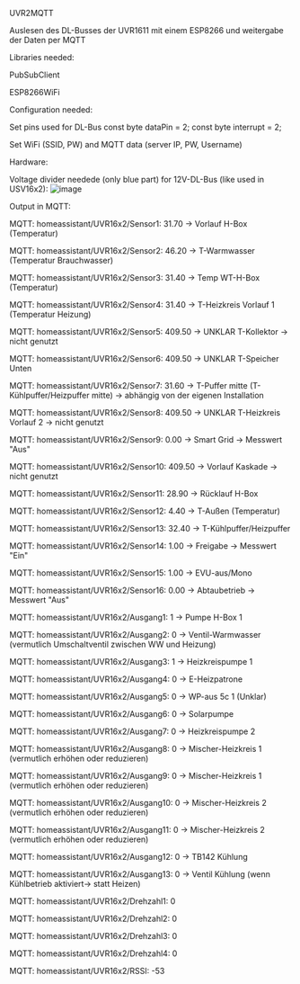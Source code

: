 UVR2MQTT

Auslesen des DL-Busses der UVR1611 mit einem ESP8266 und weitergabe der Daten per MQTT



Libraries needed:

PubSubClient

ESP8266WiFi

Configuration needed:

Set pins used for DL-Bus const byte dataPin = 2; const byte interrupt = 2;

Set WiFi (SSID, PW) and MQTT data (server IP, PW, Username)

Hardware:

Voltage divider needede (only blue part) for 12V-DL-Bus (like used in USV16x2):
![image](https://github.com/stoffelll/UVR2MQTT/assets/5340003/7d38cf28-da65-411f-b2ac-bb542ce24af8)


Output in MQTT:

MQTT: homeassistant/UVR16x2/Sensor1: 31.70 -> Vorlauf H-Box (Temperatur)

MQTT: homeassistant/UVR16x2/Sensor2: 46.20 -> T-Warmwasser (Temperatur Brauchwasser)

MQTT: homeassistant/UVR16x2/Sensor3: 31.40 -> Temp WT-H-Box (Temperatur)

MQTT: homeassistant/UVR16x2/Sensor4: 31.40 -> T-Heizkreis Vorlauf 1 (Temperatur Heizung)

MQTT: homeassistant/UVR16x2/Sensor5: 409.50 -> UNKLAR T-Kollektor -> nicht genutzt

MQTT: homeassistant/UVR16x2/Sensor6: 409.50 -> UNKLAR T-Speicher Unten

MQTT: homeassistant/UVR16x2/Sensor7: 31.60 -> T-Puffer mitte (T-Kühlpuffer/Heizpuffer mitte) -> abhängig von der eigenen Installation

MQTT: homeassistant/UVR16x2/Sensor8: 409.50 -> UNKLAR T-Heizkreis Vorlauf 2 -> nicht genutzt

MQTT: homeassistant/UVR16x2/Sensor9: 0.00 -> Smart Grid -> Messwert "Aus"

MQTT: homeassistant/UVR16x2/Sensor10: 409.50 -> Vorlauf Kaskade -> nicht genutzt

MQTT: homeassistant/UVR16x2/Sensor11: 28.90 -> Rücklauf H-Box

MQTT: homeassistant/UVR16x2/Sensor12: 4.40 -> T-Außen (Temperatur)

MQTT: homeassistant/UVR16x2/Sensor13: 32.40 -> T-Kühlpuffer/Heizpuffer

MQTT: homeassistant/UVR16x2/Sensor14: 1.00 -> Freigabe -> Messwert "Ein"

MQTT: homeassistant/UVR16x2/Sensor15: 1.00 -> EVU-aus/Mono

MQTT: homeassistant/UVR16x2/Sensor16: 0.00 -> Abtaubetrieb -> Messwert "Aus"

MQTT: homeassistant/UVR16x2/Ausgang1: 1 -> Pumpe H-Box 1

MQTT: homeassistant/UVR16x2/Ausgang2: 0 -> Ventil-Warmwasser (vermutlich Umschaltventil zwischen WW und Heizung)

MQTT: homeassistant/UVR16x2/Ausgang3: 1 -> Heizkreispumpe 1

MQTT: homeassistant/UVR16x2/Ausgang4: 0 -> E-Heizpatrone

MQTT: homeassistant/UVR16x2/Ausgang5: 0 -> WP-aus 5c 1 (Unklar)

MQTT: homeassistant/UVR16x2/Ausgang6: 0 -> Solarpumpe

MQTT: homeassistant/UVR16x2/Ausgang7: 0 -> Heizkreispumpe 2

MQTT: homeassistant/UVR16x2/Ausgang8: 0 -> Mischer-Heizkreis 1 (vermutlich erhöhen oder reduzieren)

MQTT: homeassistant/UVR16x2/Ausgang9: 0 -> Mischer-Heizkreis 1 (vermutlich erhöhen oder reduzieren)

MQTT: homeassistant/UVR16x2/Ausgang10: 0 -> Mischer-Heizkreis 2 (vermutlich erhöhen oder reduzieren)

MQTT: homeassistant/UVR16x2/Ausgang11: 0 -> Mischer-Heizkreis 2 (vermutlich erhöhen oder reduzieren)

MQTT: homeassistant/UVR16x2/Ausgang12: 0 -> TB142 Kühlung

MQTT: homeassistant/UVR16x2/Ausgang13: 0 -> Ventil Kühlung (wenn Kühlbetrieb aktiviert-> statt Heizen)

MQTT: homeassistant/UVR16x2/Drehzahl1: 0

MQTT: homeassistant/UVR16x2/Drehzahl2: 0

MQTT: homeassistant/UVR16x2/Drehzahl3: 0

MQTT: homeassistant/UVR16x2/Drehzahl4: 0

MQTT: homeassistant/UVR16x2/RSSI: -53
